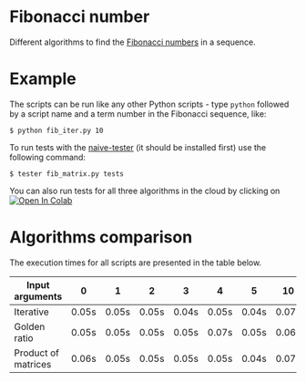 # Fibonacci number

Different algorithms to find the [Fibonacci numbers](https://en.wikipedia.org/wiki/Fibonacci_number) in a sequence.

# Example

The scripts can be run like any other Python scripts - type `python` followed by a script name and a term number in the Fibonacci sequence, like:

~~~
$ python fib_iter.py 10
~~~

To run tests with the [naive-tester](https://github.com/FilippSolovev/naive-tester) (it should be installed first) use the following command:

~~~
$ tester fib_matrix.py tests
~~~

You can also run tests for all three algorithms in the cloud by clicking on [![Open In Colab](https://colab.research.google.com/assets/colab-badge.svg)](https://colab.research.google.com/github/FilippSolovev/algorithms/blob/master/number_theoretic_algorithms/fibonacci/fibonacci_test_report.ipynb)

# Algorithms comparison

The execution times for all scripts are presented in the table below.

| Input arguments | 0 | 1 | 2 | 3 | 4 | 5 | 10 | 100 | 1000 | 10000 | 100000 | 1000000 | 10000000 |
| --- | :-: | :-: | :-: | :-: | :-: | :-: | :-: | :-: | :-: | :-: | :-: | :-: | :-: |
| Iterative| 0.05s | 0.05s | 0.05s | 0.04s | 0.05s | 0.04s | 0.07s | 0.07s | 0.05s | 0.05s | 0.24s | 14.57s | x |
| Golden ratio| 0.05s | 0.05s | 0.05s | 0.05s | 0.07s | 0.05s | 0.06s | 0.06s | 0.05s | 0.05s (x) | 0.14s (x) | 0.22s (x) | x |
| Product of matrices| 0.06s | 0.05s | 0.05s | 0.05s | 0.05s | 0.04s | 0.07s | 0.06s | 0.05s | 0.06s | 0.84s | 92.64s | x |